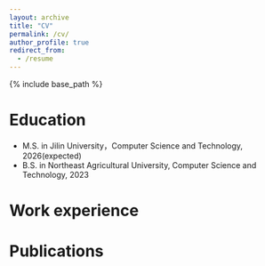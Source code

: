 ```yaml
---
layout: archive
title: "CV"
permalink: /cv/
author_profile: true
redirect_from:
  - /resume
---
```


{% include base_path %}

Education
======
* M.S. in Jilin University，Computer Science and Technology, 2026(expected)
* B.S. in Northeast Agricultural University, Computer Science and Technology, 2023

Work experience
======

Publications
======
